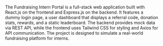 The Fundraising Intern Portal is a full-stack web application built with React.js on the frontend and Express.js on the backend. It features a dummy login page, a user dashboard that displays a referral code, donation stats, rewards, and a static leaderboard. The backend provides mock data via REST API, while the frontend uses Tailwind CSS for styling and Axios for API communication. The project is designed to simulate a real-world fundraising platform for interns.